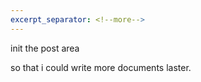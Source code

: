 ```yaml
---
excerpt_separator: <!--more-->
---
```


init the post area
<!--more-->
so that i could write more documents laster.
